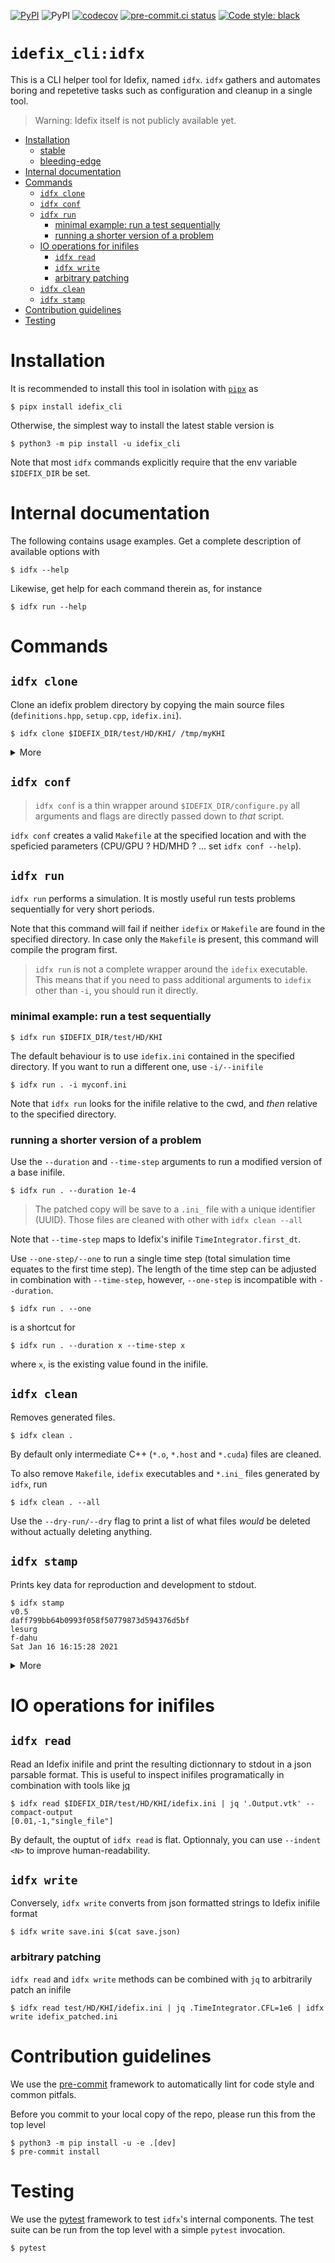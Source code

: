 [![PyPI](https://img.shields.io/pypi/v/idefix_cli)](https://pypi.org/project/idefix-cli/)
![PyPI](https://img.shields.io/pypi/pyversions/idefix_cli/0.4.0?logo=python&logoColor=white&label=Python)
[![codecov](https://codecov.io/gh/neutrinoceros/idefix_cli/branch/main/graph/badge.svg)](https://codecov.io/gh/neutrinoceros/idefix_cli)
[![pre-commit.ci status](https://results.pre-commit.ci/badge/github/neutrinoceros/idefix_cli/main.svg)](https://results.pre-commit.ci/badge/github/neutrinoceros/idefix_cli/main.svg)
[![Code style: black](https://img.shields.io/badge/code%20style-black-000000.svg)](https://github.com/psf/black)

# `idefix_cli:idfx`

This is a CLI helper tool for Idefix, named `idfx`. `idfx` gathers and automates
boring and repetetive tasks such as configuration and cleanup in a single tool.

> Warning: Idefix itself is not publicly available yet.

<!-- toc -->

- [Installation](#installation)
  * [stable](#stable)
  * [bleeding-edge](#bleeding-edge)
- [Internal documentation](#internal-documentation)
- [Commands](#commands)
  * [`idfx clone`](#idfx-clone)
  * [`idfx conf`](#idfx-conf)
  * [`idfx run`](#idfx-run)
    + [minimal example: run a test sequentially](#minimal-example-run-a-test-sequentially)
    + [running a shorter version of a problem](#running-a-shorter-version-of-a-problem)
  * [IO operations for inifiles](#io-operations-for-inifiles)
    + [`idfx read`](#idfx-read)
    + [`idfx write`](#idfx-write)
    + [arbitrary patching](#arbitrary-patching)
  * [`idfx clean`](#idfx-clean)
  * [`idfx stamp`](#idfx-stamp)
- [Contribution guidelines](#contribution-guidelines)
- [Testing](#testing)

<!-- tocstop -->

# Installation

It is recommended to install this tool in isolation with [`pipx`](https://pipxproject.github.io/pipx/) as
```shell
$ pipx install idefix_cli
```

Otherwise, the simplest way to install the latest stable version is
```shell
$ python3 -m pip install -u idefix_cli
```

Note that most `idfx` commands explicitly require that the env variable `$IDEFIX_DIR` be
set.

# Internal documentation

The following contains usage examples. Get a complete description of available options with
```shell
$ idfx --help
```
Likewise, get help for each command therein as, for instance
```shell
$ idfx run --help
```

# Commands

## `idfx clone`

Clone an idefix problem directory by copying the main source files
(`definitions.hpp`, `setup.cpp`, `idefix.ini`).

```shell
$ idfx clone $IDEFIX_DIR/test/HD/KHI/ /tmp/myKHI
```

<details>
<summary>More</summary>
Instead of making hard copies, files can be symbolically linked to instead of
copied, with `--shallow`.

Additional files may be included in the clone using the `--extra` argument. They
can be specified either by name or POSIX pattern, e.g.
```shell
$ idfx clone $IDEFIX_DIR/test/HD/KHI/ /tmp/myKHI --extra *.log
```

</details>

## `idfx conf`

> `idfx conf` is a thin wrapper around `$IDEFIX_DIR/configure.py`
> all arguments and flags are directly passed down to _that_ script.

`idfx conf` creates a valid `Makefile` at the specified location and with the speficied
parameters (CPU/GPU ? HD/MHD ? ... set `idfx conf --help`).

## `idfx run`

`idfx run` performs a simulation. It is mostly useful
run tests problems sequentially for very short periods.

Note that this command will fail if neither `idefix` or `Makefile` are found in the
specified directory. In case only the `Makefile` is present, this command will compile the
program first.

> `idfx run` is not a complete wrapper around the `idefix` executable. This means that
> if you need to pass additional arguments to `idefix` other than `-i`, you should run it directly.

### minimal example: run a test sequentially

```shell
$ idfx run $IDEFIX_DIR/test/HD/KHI
```
The default behaviour is to use `idefix.ini` contained in the specified directory. If you
want to run a different one, use `-i/--inifile`
```shell
$ idfx run . -i myconf.ini
```

Note that `idfx run` looks for the inifile relative to the cwd, and _then_ relative to
the specified directory.

### running a shorter version of a problem
Use the `--duration` and `--time-step` arguments to run a modified version of a base
inifile.

```shell
$ idfx run . --duration 1e-4
```

> The patched copy will be save to a `.ini_` file with a unique identifier (UUID).
> Those files are cleaned with other with `idfx clean --all`

Note that `--time-step` maps to Idefix's inifile `TimeIntegrator.first_dt`.

Use `--one-step/--one` to run a single time step (total simulation time equates to the
first time step).
The length of the time step can be adjusted in combination with `--time-step`, however,
`--one-step` is incompatible with `--duration`.

```shell
$ idfx run . --one
```
is a shortcut for
```shell
$ idfx run . --duration x --time-step x
```
where `x`, is the existing value found in the inifile.


## `idfx clean`

Removes generated files.
```shell
$ idfx clean .
```
By default only intermediate C++ (`*.o`, `*.host` and `*.cuda`) files are cleaned.

To also remove `Makefile`, `idefix` executables and `*.ini_` files generated by `idfx`,
run
```shell
$ idfx clean . --all
```

Use the `--dry-run/--dry` flag to print a list of what files _would_ be deleted
without actually deleting anything.


## `idfx stamp`

Prints key data for reproduction and development to stdout.

```shell
$ idfx stamp
v0.5
daff799bb64b0993f058f50779873d594376d5bf
lesurg
f-dahu
Sat Jan 16 16:15:28 2021
```
<details>
<summary>More</summary>

This command is roughly equivalent (and slightly more portable) to
```shell
$ cd $IDEFIX_DIR \
  && git describe --tags \
  && cd - > /dev/null \
  && date \
  && hostname \
  && echo $USER
```
Additionnally, one can get the underlying data in json-serializable format
```shell
$ idfx stamp --json
{
  "tag": "v0.5",
  "sha": "daff799bb64b0993f058f50779873d594376d5bf",
  "user": "glesur",
  "host": "f-dahu",
  "date": "Sat Jan 16 16:15:54 2021"
}
```

This is helpful to quickly store important metadata next to one's datafiles. The git tag
may be of critical value for reproductability, especially when bugs in Idefix are found
after simulations are run, like so

```shell
$ idfx stamp --json > metadata.json
```
</details>

# IO operations for inifiles
## `idfx read`

Read an Idefix inifile and print the resulting dictionnary to stdout in a json parsable
format. This is useful to inspect inifiles programatically in combination with tools like
[jq](https://stedolan.github.io/jq/)
```shell
$ idfx read $IDEFIX_DIR/test/HD/KHI/idefix.ini | jq '.Output.vtk' --compact-output
[0.01,-1,"single_file"]
```

By default, the ouptut of `idfx read` is flat. Optionnaly, you can use `--indent <N>` to
improve human-readability.

## `idfx write`

Conversely, `idfx write` converts from json formatted strings to Idefix inifile format

```shell
$ idfx write save.ini $(cat save.json)
```

### arbitrary patching
`idfx read` and `idfx write` methods can be combined with `jq` to arbitrarily patch an inifile
```shell
$ idfx read test/HD/KHI/idefix.ini | jq .TimeIntegrator.CFL=1e6 | idfx write idefix_patched.ini
```





# Contribution guidelines

We use the [pre-commit](https://pre-commit.com) framework to automatically lint for code
style and common pitfals.

Before you commit to your local copy of the repo, please run this from the top level
```shell
$ python3 -m pip install -u -e .[dev]
$ pre-commit install
```

# Testing

We use the [pytest](https://docs.pytest.org/en/latest/) framework to test `idfx`'s
internal components. The test suite can be run from the top level with a simple `pytest`
invocation.
```shell
$ pytest
```
